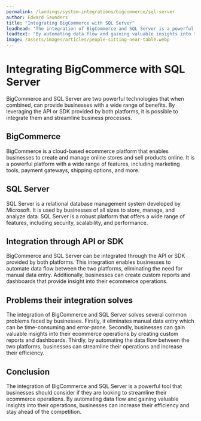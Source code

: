 ```yaml
---
permalink: /landings/system-integrations/bigcommerce/sql-server
author: Edward Saunders
title: "Integrating BigCommerce with SQL Server"
leadhead: "The integration of BigCommerce and SQL Server is a powerful tool that businesses should consider if they are looking to streamline their ecommerce operations"
leadtext: "By automating data flow and gaining valuable insights into their operations, businesses can increase their efficiency and stay ahead of the competition."
image: /assets/images/articles/people-sitting-near-table.webp
---
```

<div class="arttext">    <h1>Integrating BigCommerce with SQL Server</h1>
    <p>BigCommerce and SQL Server are two powerful technologies that when combined, can provide businesses with a wide range of benefits. By leveraging the API or SDK provided by both platforms, it is possible to integrate them and streamline business processes.</p>
    <h2>BigCommerce</h2>
    <p>BigCommerce is a cloud-based ecommerce platform that enables businesses to create and manage online stores and sell products online. It is a powerful platform with a wide range of features, including marketing tools, payment gateways, shipping options, and more.</p>
    <h2>SQL Server</h2>
    <p>SQL Server is a relational database management system developed by Microsoft. It is used by businesses of all sizes to store, manage, and analyze data. SQL Server is a robust platform that offers a wide range of features, including security, scalability, and performance.</p>
    <h2>Integration through API or SDK</h2>
    <p>BigCommerce and SQL Server can be integrated through the API or SDK provided by both platforms. This integration enables businesses to automate data flow between the two platforms, eliminating the need for manual data entry. Additionally, businesses can create custom reports and dashboards that provide insight into their ecommerce operations.</p>
    <h2>Problems their integration solves</h2>
    <p>The integration of BigCommerce and SQL Server solves several common problems faced by businesses. Firstly, it eliminates manual data entry which can be time-consuming and error-prone. Secondly, businesses can gain valuable insights into their ecommerce operations by creating custom reports and dashboards. Thirdly, by automating the data flow between the two platforms, businesses can streamline their operations and increase their efficiency.</p>
    <h2>Conclusion</h2>
    <p>The integration of BigCommerce and SQL Server is a powerful tool that businesses should consider if they are looking to streamline their ecommerce operations. By automating data flow and gaining valuable insights into their operations, businesses can increase their efficiency and stay ahead of the competition.</p>
</div>